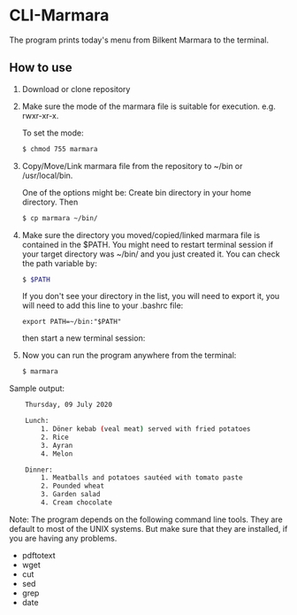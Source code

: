 # CLI-Marmara

The program prints today's menu from Bilkent Marmara to the terminal.

## How to use

1. Download or clone repository

2. Make sure the mode of the marmara file is suitable for execution. e.g. rwxr-xr-x.

   To set the mode:

   ```bash
   $ chmod 755 marmara
   ```

3. Copy/Move/Link marmara file from the repository to ~/bin or /usr/local/bin.

   One of the options might be: Create bin directory in your home directory. Then

   ```bash
   $ cp marmara ~/bin/
   ```

4. Make sure the directory you moved/copied/linked marmara file is contained in the $PATH. You might need to restart terminal session if your target directory was ~/bin/ and you just created it. You can check the path variable by:

   ```bash
   $ $PATH
   ```

   If you don't see your directory in the list, you will need to export it, you will need to add this line to your .bashrc file:

   ```shell
   export PATH=~/bin:"$PATH"
   ```

    then start a new terminal session:

5. Now you can run the program anywhere from the terminal:

   ```bash
   $ marmara
   ```

Sample output:

```bash
	Thursday, 09 July 2020

	Lunch:
		1. Döner kebab (veal meat) served with fried potatoes
		2. Rice
		3. Ayran
		4. Melon

	Dinner:
		1. Meatballs and potatoes sautéed with tomato paste
		2. Pounded wheat
		3. Garden salad
		4. Cream chocolate
```



Note: The program depends on the following command line tools. They are default to most of the UNIX systems. But make sure that they are installed, if you are having any problems.

- pdftotext
- wget
- cut
- sed
- grep
- date
